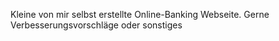 Kleine von mir selbst erstellte Online-Banking Webseite.
Gerne Verbesserungsvorschläge oder sonstiges
